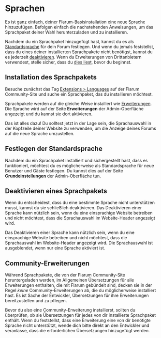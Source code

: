 # Sprachen

Es ist ganz einfach, deiner Flarum-Basisinstallation eine neue Sprache hinzuzufügen. Befolgen einfach die nachstehenden Anweisungen, um das Sprachpaket deiner Wahl herunterzuladen und zu installieren.

Nachdem du ein Sprachpaket hinzugefügt hast, kannst du es als [Standardsprache](#setting-the-default-language) für dein Forum festlegen. Und wenn du jemals feststellst, dass du eines deiner installierten Sprachpakete nicht benötigst, kannst du es jederzeit [deaktivieren](#disabling-a-language-pack).
Wenn du Erweiterungen von Drittanbietern verwendest, stelle sicher, dass du [dies liest](#third-party-extensions), bevor du beginnst.

## Installation des Sprachpakets

Besuche zunächst das Tag [Extensions > Languages](https://discuss.flarum.org/t/languages) auf der Flarum Community-Site und suche ein Sprachpaket, das du installieren möchtest.

Sprachpakete werden auf die gleiche Weise installiert wie [Erweiterungen](extensions.md). Die Sprache wird auf der Seite **Erweiterungen** der Admin-Oberfläche angezeigt und du kannst sie dort aktivieren.

Das ist alles dazu! Du solltest jetzt in der Lage sein, die Sprachauswahl in der Kopfzeile deiner Website zu verwenden, um die Anzeige deines Forums auf die neue Sprache umzustellen.

## Festlegen der Standardsprache

Nachdem du ein Sprachpaket installiert und sichergestellt hast, dass es funktioniert, möchtest du es möglicherweise als Standardsprache für neue Benutzer und Gäste festlegen. Du kannst dies auf der Seite **Grundeinstellungen** der Admin-Oberfläche tun.

## Deaktivieren eines Sprachpakets

Wenn du entscheidest, dass du eine bestimmte Sprache nicht unterstützen musst, kannst du sie schließlich deaktivieren. Das Deaktivieren einer Sprache kann nützlich sein, wenn du eine einsprachige Website betreiben und nicht möchtest, dass die Sprachauswahl im Website-Header angezeigt wird.

Das Deaktivieren einer Sprache kann nützlich sein, wenn du eine einsprachige Website betreiben und nicht möchtest, dass die Sprachauswahl im Website-Header angezeigt wird. Die Sprachauswahl ist ausgeblendet, wenn nur eine Sprache aktiviert ist.

## Community-Erweiterungen

Während Sprachpakete, die von der Flarum Community-Site heruntergeladen werden, im Allgemeinen Übersetzungen für alle Erweiterungen enthalten, die mit Flarum gebündelt sind, decken sie in der Regel _keine_ Community-Erweiterungen ab, die du möglicherweise installiert hast. Es ist Sache der Entwickler, Übersetzungen für ihre Erweiterungen bereitzustellen und zu pflegen.

Bevor du also eine Community-Erweiterung installierst, sollten du überprüfen, ob sie Übersetzungen für jedes von dir installierte Sprachpaket enthält. Wenn du feststellst, dass eine Erweiterung eine von dir benötigte Sprache nicht unterstützt, wende dich bitte direkt an den Entwickler und veranlasse, dass die erforderlichen Übersetzungen hinzugefügt werden.
